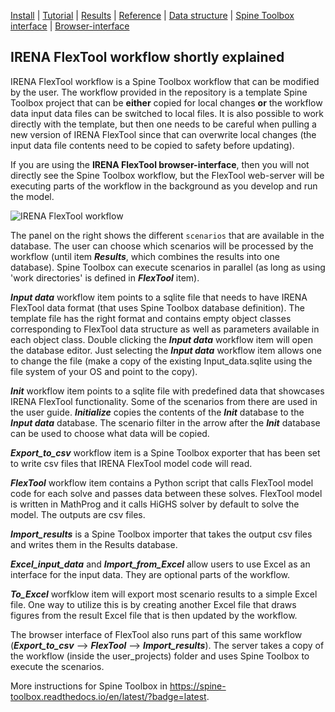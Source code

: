 [Install](https://github.com/irena-flextool/flextool/tree/master#irena-flextool) | [Tutorial](https://irena-flextool.github.io/flextool) | [Results](https://irena-flextool.github.io/flextool/results) | [Reference](https://irena-flextool.github.io/flextool/reference) | [Data structure](https://irena-flextool.github.io/flextool/spine_database) | [Spine Toolbox interface](https://irena-flextool.github.io/flextool/spine_toolbox) | [Browser-interface](https://irena-flextool.github.io/flextool/browser_interface)

## IRENA FlexTool workflow shortly explained

IRENA FlexTool workflow is a Spine Toolbox workflow that can be modified by the user. The workflow provided in the repository is a template Spine Toolbox project that can be **either** copied for local changes **or** the workflow data input data files can be switched to local files. It is also possible to work directly with the template, but then one needs to be careful when pulling a new version of IRENA FlexTool since that can overwrite local changes (the input data file contents need to be copied to safety before updating). 

If you are using the **IRENA FlexTool browser-interface**, then you will not directly see the Spine Toolbox workflow, but the FlexTool web-server will be executing parts of the workflow in the background as you develop and run the model.

![IRENA FlexTool workflow](./flextool_workflow.png)

The panel on the right shows the different `scenarios` that are available in the database. 
The user can choose which scenarios will be processed by the workflow (until item ***Results***, 
which combines the results into one database). Spine Toolbox can execute scenarios in parallel 
(as long as using 'work directories' is defined in ***FlexTool*** item).

***Input data*** workflow item points to a sqlite file that needs to have IRENA FlexTool data format 
(that uses Spine Toolbox database definition). The template file has the right format and contains
empty object classes corresponding to FlexTool data structure as well as parameters available 
in each object class. Double clicking the ***Input data*** workflow item will open the database editor. 
Just selecting the ***Input data*** workflow item allows one to change the file (make a copy of the 
existing Input_data.sqlite using the file system of your OS and point to the copy).

***Init*** workflow item points to a sqlite file with predefined data that showcases IRENA FlexTool 
functionality. Some of the scenarios from there are used in the user guide. ***Initialize*** 
copies the contents of the ***Init*** database to the ***Input data*** database. The scenario filter in the arrow after the ***Init*** database can be used to choose what data will be copied.

***Export_to_csv*** workflow item is a Spine Toolbox exporter that has been set to write csv files that IRENA FlexTool model code will read.

***FlexTool*** workflow item contains a Python script that calls FlexTool model code for each solve 
and passes data between these solves. FlexTool model is written in MathProg and it calls HiGHS 
solver by default to solve the model. The outputs are csv files.

***Import_results*** is a Spine Toolbox importer that takes the output csv files and writes them 
in the Results database.

***Excel_input_data*** and ***Import_from_Excel*** allow users to use Excel as an interface for the input data. 
They are optional parts of the workflow.

***To_Excel*** worfklow item will export most scenario results to a simple Excel file. One way to utilize 
this is by creating another Excel file that draws figures from the result Excel file that is then updated by the workflow.

The browser interface of FlexTool also runs part of this same workflow 
(***Export_to_csv*** --> ***FlexTool*** --> ***Import_results***). The server takes a copy of the workflow (inside the user_projects) 
folder and uses Spine Toolbox to execute the scenarios.

More instructions for Spine Toolbox in https://spine-toolbox.readthedocs.io/en/latest/?badge=latest.
